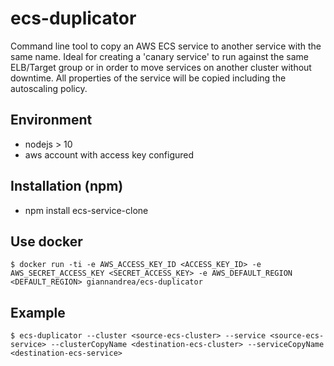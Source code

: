 # ecs-duplicator

Command line tool to copy an AWS ECS service to another service with the same name. 
Ideal for creating a 'canary service' to run against the same ELB/Target group or in order to move services on another cluster without downtime.
All properties of the service will be copied including the autoscaling policy.

## Environment
- nodejs > 10
- aws account with access key configured

## Installation (npm)
- npm install ecs-service-clone

## Use docker
```
$ docker run -ti -e AWS_ACCESS_KEY_ID <ACCESS_KEY_ID> -e AWS_SECRET_ACCESS_KEY <SECRET_ACCESS_KEY> -e AWS_DEFAULT_REGION <DEFAULT_REGION> giannandrea/ecs-duplicator
```

## Example
```
$ ecs-duplicator --cluster <source-ecs-cluster> --service <source-ecs-service> --clusterCopyName <destination-ecs-cluster> --serviceCopyName <destination-ecs-service>
```
##
